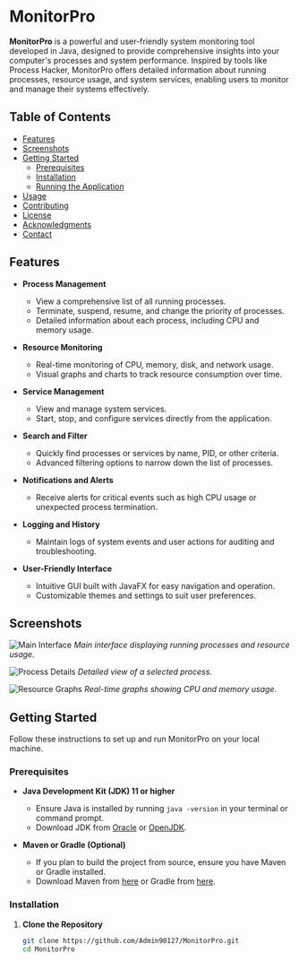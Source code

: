 # MonitorPro

**MonitorPro** is a powerful and user-friendly system monitoring tool developed in Java, designed to provide comprehensive insights into your computer's processes and system performance. Inspired by tools like Process Hacker, MonitorPro offers detailed information about running processes, resource usage, and system services, enabling users to monitor and manage their systems effectively.

## Table of Contents

- [Features](#features)
- [Screenshots](#screenshots)
- [Getting Started](#getting-started)
  - [Prerequisites](#prerequisites)
  - [Installation](#installation)
  - [Running the Application](#running-the-application)
- [Usage](#usage)
- [Contributing](#contributing)
- [License](#license)
- [Acknowledgments](#acknowledgments)
- [Contact](#contact)

## Features

- **Process Management**
  - View a comprehensive list of all running processes.
  - Terminate, suspend, resume, and change the priority of processes.
  - Detailed information about each process, including CPU and memory usage.

- **Resource Monitoring**
  - Real-time monitoring of CPU, memory, disk, and network usage.
  - Visual graphs and charts to track resource consumption over time.

- **Service Management**
  - View and manage system services.
  - Start, stop, and configure services directly from the application.

- **Search and Filter**
  - Quickly find processes or services by name, PID, or other criteria.
  - Advanced filtering options to narrow down the list of processes.

- **Notifications and Alerts**
  - Receive alerts for critical events such as high CPU usage or unexpected process termination.

- **Logging and History**
  - Maintain logs of system events and user actions for auditing and troubleshooting.

- **User-Friendly Interface**
  - Intuitive GUI built with JavaFX for easy navigation and operation.
  - Customizable themes and settings to suit user preferences.

## Screenshots

![Main Interface](screenshots/main_interface.png)
*Main interface displaying running processes and resource usage.*

![Process Details](screenshots/process_details.png)
*Detailed view of a selected process.*

![Resource Graphs](screenshots/resource_graphs.png)
*Real-time graphs showing CPU and memory usage.*

## Getting Started

Follow these instructions to set up and run MonitorPro on your local machine.

### Prerequisites

- **Java Development Kit (JDK) 11 or higher**
  - Ensure Java is installed by running `java -version` in your terminal or command prompt.
  - Download JDK from [Oracle](https://www.oracle.com/java/technologies/javase-jdk11-downloads.html) or [OpenJDK](https://openjdk.java.net/install/).

- **Maven or Gradle (Optional)**
  - If you plan to build the project from source, ensure you have Maven or Gradle installed.
  - Download Maven from [here](https://maven.apache.org/download.cgi) or Gradle from [here](https://gradle.org/install/).

### Installation

1. **Clone the Repository**

   ```bash
   git clone https://github.com/Admin90127/MonitorPro.git
   cd MonitorPro
